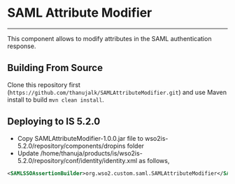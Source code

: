 # SAML Attribute Modifier
---
This component allows to modify attributes in the SAML authentication response.

## Building From Source

Clone this repository first (`https://github.com/thanujalk/SAMLAttributeModifier.git`) and use Maven install to build
`mvn clean install`.

## Deploying to IS 5.2.0

* Copy SAMLAttributeModifier-1.0.0.jar file to wso2is-5.2.0/repository/components/dropins folder
* Update /home/thanuja/products/is/wso2is-5.2.0/repository/conf/identity/identity.xml as follows,
````xml
<SAMLSSOAssertionBuilder>org.wso2.custom.saml.SAMLAttributeModifier</SAMLSSOAssertionBuilder>
````
